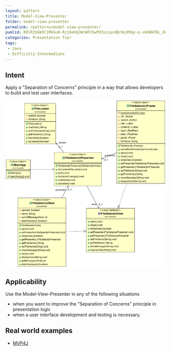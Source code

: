 ```yaml
---
layout: pattern
title: Model-View-Presenter
folder: model-view-presenter
permalink: /patterns/model-view-presenter/
pumlid: ROlR3SGW3C1MkGu0-RzjKeXQJWcWFChwPO3xispvQBrmL0hbp-q-xGkWkFBL_8upZBICxjGzbo7GE1OwAlpmmLJ9sjNJH7VIRY1e6q169KvFevMcakrtI_BoD-HGoJE4Nm00
categories: Presentation Tier
tags:
 - Java
 - Difficulty-Intermediate
---
```


## Intent
Apply a "Separation of Concerns" principle in a way that allows
developers to build and test user interfaces.

![alt text](./etc/model-view-presenter_1.png "Model-View-Presenter")

## Applicability
Use the Model-View-Presenter in any of the following
situations

* when you want to improve the "Separation of Concerns" principle in presentation logic
* when a user interface development and testing is necessary.

## Real world examples

* [MVP4J](https://github.com/amineoualialami/mvp4j)

